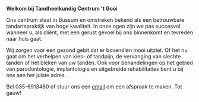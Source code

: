 **Welkom bij Tandheelkundig Centrum 't Gooi**

Ons centrum staat in Bussum en omstreken bekend als een betrouwbare tandartspraktijk van hoge kwaliteit. In onze ogen zijn we pas succesvol wanneer u, als cliënt, met een gerust gevoel bij ons binnenkomt en tevreden naar huis gaat.

Wij zorgen voor een gezond gebit dat er bovendien mooi uitziet. Of het nu gaat om het verhelpen van kies- of tandpijn, de vervanging van slechte tanden of het bleken van uw tanden. Ook voor behandelingen op het gebied van parodontologie, implantologie en uitgebreide rehabilitaties bent u bij ons aan het juiste adres.
 
Bel 035-6913480 of stuur ons een [email](afspraak@tandartsgooi.nl) om een afspraak te maken. Tot gauw!